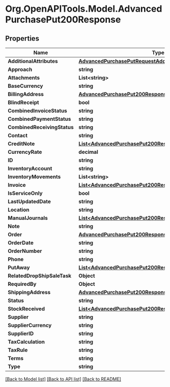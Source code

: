 # Org.OpenAPITools.Model.AdvancedPurchasePut200Response

## Properties

Name | Type | Description | Notes
------------ | ------------- | ------------- | -------------
**AdditionalAttributes** | [**AdvancedPurchasePutRequestAdditionalAttributes**](AdvancedPurchasePutRequestAdditionalAttributes.md) |  | [optional] 
**Approach** | **string** |  | [optional] 
**Attachments** | **List&lt;string&gt;** |  | [optional] 
**BaseCurrency** | **string** |  | [optional] 
**BillingAddress** | [**AdvancedPurchasePut200ResponseBillingAddress**](AdvancedPurchasePut200ResponseBillingAddress.md) |  | [optional] 
**BlindReceipt** | **bool** |  | [optional] 
**CombinedInvoiceStatus** | **string** |  | [optional] 
**CombinedPaymentStatus** | **string** |  | [optional] 
**CombinedReceivingStatus** | **string** |  | [optional] 
**Contact** | **string** |  | [optional] 
**CreditNote** | [**List&lt;AdvancedPurchasePut200ResponseCreditNoteInner&gt;**](AdvancedPurchasePut200ResponseCreditNoteInner.md) |  | [optional] 
**CurrencyRate** | **decimal** |  | [optional] 
**ID** | **string** |  | [optional] 
**InventoryAccount** | **string** |  | [optional] 
**InventoryMovements** | **List&lt;string&gt;** |  | [optional] 
**Invoice** | [**List&lt;AdvancedPurchasePut200ResponseInvoiceInner&gt;**](AdvancedPurchasePut200ResponseInvoiceInner.md) |  | [optional] 
**IsServiceOnly** | **bool** |  | [optional] 
**LastUpdatedDate** | **string** |  | [optional] 
**Location** | **string** |  | [optional] 
**ManualJournals** | [**List&lt;AdvancedPurchasePut200ResponseManualJournalsInner&gt;**](AdvancedPurchasePut200ResponseManualJournalsInner.md) |  | [optional] 
**Note** | **string** |  | [optional] 
**Order** | [**AdvancedPurchasePut200ResponseOrder**](AdvancedPurchasePut200ResponseOrder.md) |  | [optional] 
**OrderDate** | **string** |  | [optional] 
**OrderNumber** | **string** |  | [optional] 
**Phone** | **string** |  | [optional] 
**PutAway** | [**List&lt;AdvancedPurchasePut200ResponseManualJournalsInner&gt;**](AdvancedPurchasePut200ResponseManualJournalsInner.md) |  | [optional] 
**RelatedDropShipSaleTask** | **Object** |  | [optional] 
**RequiredBy** | **Object** |  | [optional] 
**ShippingAddress** | [**AdvancedPurchasePut200ResponseShippingAddress**](AdvancedPurchasePut200ResponseShippingAddress.md) |  | [optional] 
**Status** | **string** |  | [optional] 
**StockReceived** | [**List&lt;AdvancedPurchasePut200ResponseManualJournalsInner&gt;**](AdvancedPurchasePut200ResponseManualJournalsInner.md) |  | [optional] 
**Supplier** | **string** |  | [optional] 
**SupplierCurrency** | **string** |  | [optional] 
**SupplierID** | **string** |  | [optional] 
**TaxCalculation** | **string** |  | [optional] 
**TaxRule** | **string** |  | [optional] 
**Terms** | **string** |  | [optional] 
**Type** | **string** |  | [optional] 

[[Back to Model list]](../README.md#documentation-for-models) [[Back to API list]](../README.md#documentation-for-api-endpoints) [[Back to README]](../README.md)

